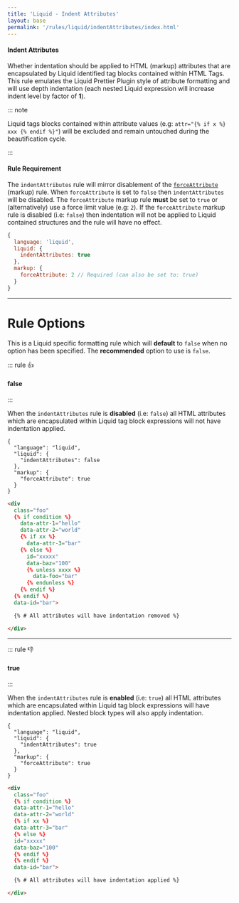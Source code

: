 ```yaml
---
title: 'Liquid - Indent Attributes'
layout: base
permalink: '/rules/liquid/indentAttributes/index.html'
---
```


#### Indent Attributes

Whether indentation should be applied to HTML (markup) attributes that are encapsulated by Liquid identified tag blocks contained within HTML Tags. This rule emulates the Liquid Prettier Plugin style of attribute formatting and will use depth indentation (each nested Liquid expression will increase indent level by factor of **1**).

::: note

Liquid tags blocks contained within attribute values (e.g: `attr="{% if x %} xxx {% endif %}"`) will be excluded and remain untouched during the beautification cycle.

:::

#### Rule Requirement

The `indentAttributes` rule will mirror disablement of the [`forceAttribute`](/rules/markup/forceAttribute) (markup) rule. When `forceAttribute` is set to `false` then `indentAttributes` will be disabled. The `forceAttribute` markup rule **must** be set to `true` or (alternatively) use a force limit value (e.g: `2`). If the `forceAttribute` markup rule is disabled (i.e: `false`) then indentation will not be applied to Liquid contained structures and the rule will have no effect.

```js
{
  language: 'liquid',
  liquid: {
    indentAttributes: true
  },
  markup: {
    forceAttribute: 2 // Required (can also be set to: true)
  }
}
```

---

# Rule Options

This is a Liquid specific formatting rule which will **default** to `false` when no option has been specified. The **recommended** option to use is `false`.

::: rule 👍

#### false

:::

When the `indentAttributes` rule is **disabled** (i.e: `false`) all HTML attributes which are encapsulated within Liquid tag block expressions will not have indentation applied.

```json:rules
{
  "language": "liquid",
  "liquid": {
    "indentAttributes": false
  },
  "markup": {
    "forceAttribute": true
  }
}
```

<!--prettier-ignore-->
```html
<div
  class="foo"
  {% if condition %}
    data-attr-1="hello"
    data-attr-2="world"
    {% if xx %}
      data-attr-3="bar"
    {% else %}
      id="xxxxx"
      data-baz="100"
      {% unless xxxx %}
        data-foo="bar"
      {% endunless %}
    {% endif %}
  {% endif %}
  data-id="bar">

  {% # All attributes will have indentation removed %}

</div>
```

---

::: rule 👎

#### true

:::

When the `indentAttributes` rule is **enabled** (i.e: `true`) all HTML attributes which are encapsulated within Liquid tag block expressions will have indentation applied. Nested block types will also apply indentation.

```json:rules
{
  "language": "liquid",
  "liquid": {
    "indentAttributes": true
  },
  "markup": {
    "forceAttribute": true
  }
}
```

<!--prettier-ignore-->
```html
<div
  class="foo"
  {% if condition %}
  data-attr-1="hello"
  data-attr-2="world"
  {% if xx %}
  data-attr-3="bar"
  {% else %}
  id="xxxxx"
  data-baz="100"
  {% endif %}
  {% endif %}
  data-id="bar">

  {% # All attributes will have indentation applied %}

</div>
```

